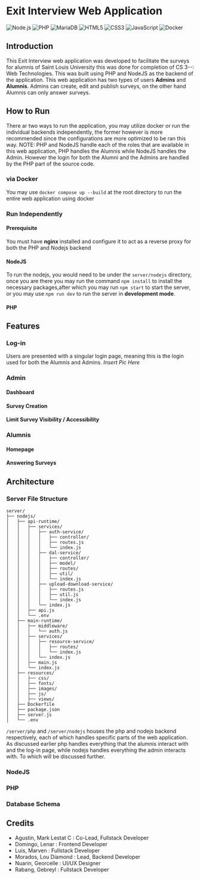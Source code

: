 # Exit Interview Web Application
![Node.js](https://img.shields.io/badge/Node.js-339933?style=for-the-badge&logo=nodedotjs&logoColor=white)
![PHP](https://img.shields.io/badge/PHP-777BB4?style=for-the-badge&logo=php&logoColor=white)
![MariaDB](https://img.shields.io/badge/MariaDB-003545?style=for-the-badge&logo=mariadb&logoColor=white)
![HTML5](https://img.shields.io/badge/HTML5-E34F26?style=for-the-badge&logo=html5&logoColor=white)
![CSS3](https://img.shields.io/badge/CSS3-1572B6?style=for-the-badge&logo=css3&logoColor=white)
![JavaScript](https://img.shields.io/badge/JavaScript-F7DF1E?style=for-the-badge&logo=javascript&logoColor=black)
![Docker](https://img.shields.io/badge/Docker-2496ED?style=for-the-badge&logo=docker&logoColor=white)

## Introduction
This Exit Interview web application was developed to facilitate the surveys for alumnis of Saint Louis University this was done for completion of CS 3--: Web Technologies. This was built using PHP and NodeJS as the backend of the application. This web application has two types of users **Admins** and **Alumnis**. Admins can create, edit and publish surveys, on the other hand Alumnis can only answer surveys.

## How to Run
There ar two ways to run the application, you may utilize docker or run the individual backends independently, the former however is more recommended since the configurations are more optimized to be ran this way. NOTE: PHP and NodeJS handle each of the roles that are available in this web application, PHP handles the Alumnis while NodeJS handles the Admin. However the login for both the Alumni and the Admins are handled by the PHP part of the source code.

### via Docker
You may use `docker compose up --build` at the root directory to run the entire web application using docker

### Run Independently

#### Prerequisite
You must have **nginx** installed and configure it to act as a reverse proxy for both the PHP and Nodejs backend

#### NodeJS
To run the nodejs, you would need to be under the `server/nodejs` directory, once you are there you may run the command `npm install` to install the necessary packages,after which you may run `npm start` to start the server, or you may use `npm run dev` to run the server in **development mode**.

#### PHP

## Features

### Log-in
Users are presented with a singular login page, meaning this is the login used for both the Alumnis and Admins.
*Insert Pic Here*

### Admin

#### Dashboard
#### Survey Creation
#### Limit Survey Visibility / Accessibility

### Alumnis

#### Homepage
#### Answering Surveys

## Architecture

### Server File Structure
```
server/
├── nodejs/
│   ├── api-runtime/
│   │   ├── services/
│   │   │   ├── auth-service/
│   │   │   │   ├── controller/
│   │   │   │   ├── routes.js
│   │   │   │   └── index.js
│   │   │   ├── dal-service/
│   │   │   │   ├── controller/
│   │   │   │   ├── model/
│   │   │   │   ├── routes/
│   │   │   │   ├── util/
│   │   │   │   └── index.js
│   │   │   ├── upload-download-service/
│   │   │   │   ├── routes.js
│   │   │   │   ├── util.js
│   │   │   │   └── index.js
│   │   │   └── index.js
│   │   ├── api.js
│   │   └── .env
│   ├── main-runtime/
│   │   ├── middleware/
│   │   │   └── auth.js
│   │   ├── services/
│   │   │   ├── resource-service/
│   │   │   │   ├── routes/
│   │   │   │   └── index.js
│   │   │   └── index.js
│   │   ├── main.js
│   │   └── index.js
│   ├── resources/
│   │   ├── css/
│   │   ├── fonts/
│   │   ├── images/
│   │   ├── js/
│   │   ├── views/
│   ├── Dockerfile
│   ├── package.json
│   ├── server.js
│   └── .env
```

`/server/php` and `/server/nodejs` houses the php and nodejs backend respectively, each of which handles specific parts of the web application. As discussed earlier php handles everything that the alumnis interact with and the log-in page, while nodejs handles everything the admin interacts with. To which will be discussed further.

### NodeJS

### PHP

### Database Schema

## Credits
- Agustin, Mark Lestat C : Co-Lead, Fullstack Developer
- Domingo, Lenar : Frontend Developer
- Luis, Marven : Fullstack Developer
- Morados, Lou Diamond : Lead, Backend Developer
- Nuarin, Georcelle : UI/UX Designer
- Rabang, Gebreyl : Fullstack Developer
